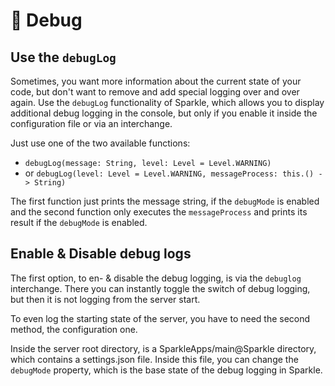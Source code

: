 # 🧬 Debug

## Use the `debugLog`

Sometimes, you want more information about the current state of your code, but don't want to remove and add special logging over and over again. Use the `debugLog` functionality of Sparkle, which allows you to display additional debug logging in the console, but only if you enable it inside the configuration file or via an interchange.

Just use one of the two available functions:

* `debugLog(message: String, level: Level = Level.WARNING)`
* or `debugLog(level: Level = Level.WARNING, messageProcess: this.() -> String)`

The first function just prints the message string, if the `debugMode` is enabled and the second function only executes the `messageProcess` and prints its result if the `debugMode` is enabled.

## Enable & Disable debug logs

The first option, to en- & disable the debug logging, is via the `debuglog` interchange. There you can instantly toggle the switch of debug logging, but then it is not logging from the server start.

To even log the starting state of the server, you have to need the second method, the configuration one.

Inside the server root directory, is a SparkleApps/main@Sparkle directory, which contains a settings.json file. Inside this file, you can change the `debugMode` property, which is the base state of the debug logging in Sparkle.
